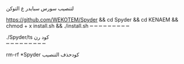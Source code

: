لتنصيب سورس سبايدر ع التوكن


https://github.com/WEKOTEM/Spyder && cd Spyder && cd KENAEM && chmod + x install.sh && ./install.sh 
┉ ┉ ┉ ┉ ┉ ┉ ┉ ┉ ┉
       
 ./Spyder/ts    كود رن  
┉ ┉ ┉ ┉ ┉ ┉ ┉ ┉ ┉

rm-rf *Spyder  كودحذف التنصيب



